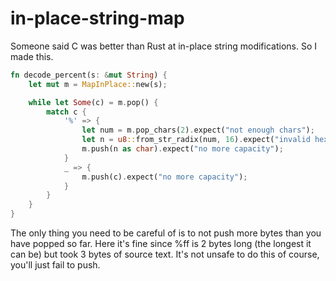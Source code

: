 # in-place-string-map

Someone said C was better than Rust at in-place string modifications. So I made this.

```rust
fn decode_percent(s: &mut String) {
    let mut m = MapInPlace::new(s);

    while let Some(c) = m.pop() {
        match c {
            '%' => {
                let num = m.pop_chars(2).expect("not enough chars");
                let n = u8::from_str_radix(num, 16).expect("invalid hex");
                m.push(n as char).expect("no more capacity");
            }
            _ => {
                m.push(c).expect("no more capacity");
            }
        }
    }
}
```

The only thing you need to be careful of is to not push more bytes than you
have popped so far. Here it's fine since %ff is 2 bytes long (the longest it
can be) but took 3 bytes of source text. It's not unsafe to do this of course,
you'll just fail to push.
